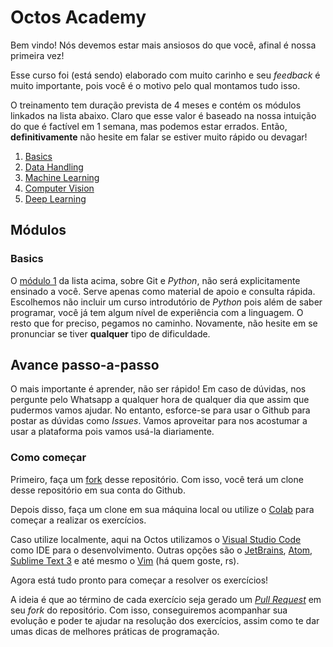 # Octos Academy

Bem vindo! Nós devemos estar mais ansiosos do que você, afinal é nossa primeira vez!

Esse curso foi (está sendo) elaborado com muito carinho e seu _feedback_ é muito importante, pois você é o motivo pelo qual montamos tudo isso.

O treinamento tem duração prevista de 4 meses e contém os módulos linkados na lista abaixo. Claro que esse valor é baseado na nossa intuição do que é factível em 1 semana, mas podemos estar errados. Então, **definitivamente** não hesite em falar se estiver muito rápido ou devagar!

1.  [Basics](01.%20Basics)
1.  [Data Handling](02.%20Data%20Handling)
1.  [Machine Learning](03.%20Machine%20Learning)
1.  [Computer Vision](04.%20Computer%20Vision)
1.  [Deep Learning](05.%20Deep%20Learning)

## Módulos

### Basics

O [módulo 1](#Basics) da lista acima, sobre Git e _Python_, não será explicitamente ensinado a você. Serve apenas como material de apoio e consulta rápida. Escolhemos não incluir um curso introdutório de _Python_ pois além de saber programar, você já tem algum nível de experiência com a linguagem. O resto que for preciso, pegamos no caminho. Novamente, não hesite em se pronunciar se tiver **qualquer** tipo de dificuldade.

## Avance passo-a-passo

O mais importante é aprender, não ser rápido! Em caso de dúvidas, nos pergunte pelo Whatsapp a qualquer hora de qualquer dia que assim que pudermos vamos ajudar. No entanto, esforce-se para usar o Github para postar as dúvidas como _Issues_. Vamos aproveitar para nos acostumar a usar a plataforma pois vamos usá-la diariamente.

### Como começar

Primeiro, faça um [fork](https://guides.github.com/activities/forking/) desse repositório. Com isso, você terá um clone desse repositório em sua conta do Github.

Depois disso, faça um clone em sua máquina local ou utilize o [Colab](https://colab.research.google.com/) para começar a realizar os exercícios.

Caso utilize localmente, aqui na Octos utilizamos o [Visual Studio Code](https://code.visualstudio.com/) como IDE para o desenvolvimento. Outras opções são o [JetBrains](www.jetbrains.com), [Atom](https://github.com/atom), [Sublime Text 3](https://www.sublimetext.com/3) e até mesmo o [Vim](www.vim.org) (há quem goste, rs).

Agora está tudo pronto para começar a resolver os exercícios! 

A ideia é que ao término de cada exercício seja gerado um [*Pull Request*](help.github.com/github/creating-a-pull-request) em seu *fork* do repositório. Com isso, conseguiremos acompanhar sua evolução e poder te ajudar na resolução dos exercícios, assim como te dar umas dicas de melhores práticas de programação.
